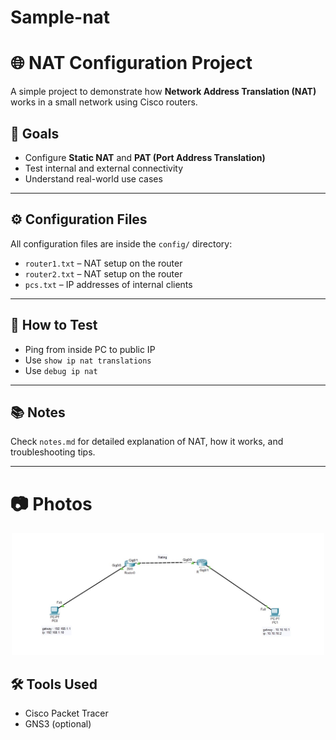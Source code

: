 # Sample-nat
# 🌐 NAT Configuration Project

A simple project to demonstrate how **Network Address Translation (NAT)** works in a small network using Cisco routers.

## 📌 Goals
- Configure **Static NAT** and **PAT (Port Address Translation)**
- Test internal and external connectivity
- Understand real-world use cases

---


## ⚙️ Configuration Files

All configuration files are inside the `config/` directory:
- `router1.txt` – NAT setup on the router
- `router2.txt` – NAT setup on the router
- `pcs.txt` – IP addresses of internal clients

---

## 🧪 How to Test
- Ping from inside PC to public IP
- Use `show ip nat translations`
- Use `debug ip nat`

---

## 📚 Notes

Check `notes.md` for detailed explanation of NAT, how it works, and troubleshooting tips.

---

# 📷 Photos

<p align="center">
  <img src="images/nat.jpg" width="500" alt="Diagram" />
</p>

## 🛠 Tools Used
- Cisco Packet Tracer
- GNS3 (optional)
